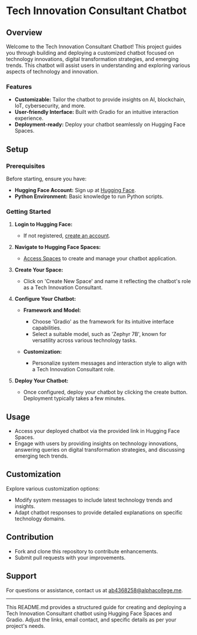# Tech Innovation Consultant Chatbot

## Overview

Welcome to the Tech Innovation Consultant Chatbot! This project guides you through building and deploying a customized chatbot focused on technology innovations, digital transformation strategies, and emerging trends. This chatbot will assist users in understanding and exploring various aspects of technology and innovation.

### Features

- **Customizable:** Tailor the chatbot to provide insights on AI, blockchain, IoT, cybersecurity, and more.
- **User-friendly Interface:** Built with Gradio for an intuitive interaction experience.
- **Deployment-ready:** Deploy your chatbot seamlessly on Hugging Face Spaces.

## Setup

### Prerequisites

Before starting, ensure you have:

- **Hugging Face Account:** Sign up at [Hugging Face](https://huggingface.co/join).
- **Python Environment:** Basic knowledge to run Python scripts.

### Getting Started

1. **Login to Hugging Face:**
   - If not registered, [create an account](https://huggingface.co/join).

2. **Navigate to Hugging Face Spaces:**
   - [Access Spaces](https://huggingface.co/spaces) to create and manage your chatbot application.

3. **Create Your Space:**
   - Click on 'Create New Space' and name it reflecting the chatbot's role as a Tech Innovation Consultant.

4. **Configure Your Chatbot:**

   - **Framework and Model:**
     - Choose 'Gradio' as the framework for its intuitive interface capabilities.
     - Select a suitable model, such as 'Zephyr 7B', known for versatility across various technology tasks.

   - **Customization:**
     - Personalize system messages and interaction style to align with a Tech Innovation Consultant role.

5. **Deploy Your Chatbot:**
   - Once configured, deploy your chatbot by clicking the create button. Deployment typically takes a few minutes.

## Usage

- Access your deployed chatbot via the provided link in Hugging Face Spaces.
- Engage with users by providing insights on technology innovations, answering queries on digital transformation strategies, and discussing emerging tech trends.

## Customization

Explore various customization options:

- Modify system messages to include latest technology trends and insights.
- Adapt chatbot responses to provide detailed explanations on specific technology domains.

## Contribution

- Fork and clone this repository to contribute enhancements.
- Submit pull requests with your improvements.

## Support

For questions or assistance, contact us at [ab4368258@alphacollege.me](mailto:your-email@example.com).

---

This README.md provides a structured guide for creating and deploying a Tech Innovation Consultant chatbot using Hugging Face Spaces and Gradio. Adjust the links, email contact, and specific details as per your project's needs.
